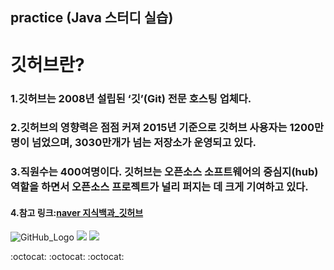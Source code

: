 ## practice (Java 스터디 실습)

# 깃허브란?
### 1.깃허브는 2008년 설립된 ‘깃’(Git) 전문 호스팅 업체다.
### 2.깃허브의 영향력은 점점 커져 2015년 기준으로 깃허브 사용자는 1200만명이 넘었으며, 3030만개가 넘는 저장소가 운영되고 있다.
### 3.직원수는 400여명이다. 깃허브는 오픈소스 소프트웨어의 중심지(hub) 역할을 하면서 오픈소스 프로젝트가 널리 퍼지는 데 크게 기여하고 있다.
#### 4.참고 링크:[naver 지식백과_깃허브](https://terms.naver.com/entry.nhn?docId=3580149&cid=59088&categoryId=59096)

![GitHub_Logo](/사진/GitHub_Logo.jpg)
<img src="https://www.google.com/search?q=%EA%B9%83%ED%97%88%EB%B8%8C&source=lnms&tbm=isch&sa=X&ved=0ahUKEwjtkpG0y5jhAhUI9rwKHVvaAIQQ_AUIDigB&biw=1038&bih=575#imgrc=WsLgPo7WAQU0LM:">
<img src="https://www.google.com/search?q=%EA%B9%83%ED%97%88%EB%B8%8C&source=lnms&tbm=isch&sa=X&ved=0ahUKEwjtkpG0y5jhAhUI9rwKHVvaAIQQ_AUIDigB&biw=1038&bih=575#imgrc=tFabIlUSEjVpUM:">

:octocat: :octocat: :octocat:
